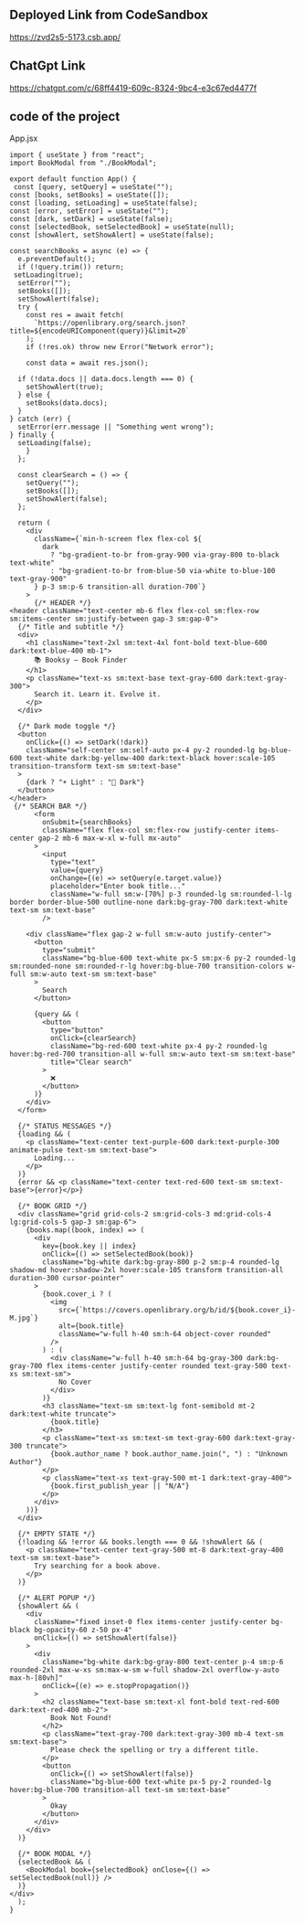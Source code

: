 ## Deployed Link from CodeSandbox
https://zvd2s5-5173.csb.app/

## ChatGpt Link
https://chatgpt.com/c/68ff4419-609c-8324-9bc4-e3c67ed4477f

## code of the project 
App.jsx

    import { useState } from "react";
    import BookModal from "./BookModal";

    export default function App() {
     const [query, setQuery] = useState("");
    const [books, setBooks] = useState([]);
    const [loading, setLoading] = useState(false);
    const [error, setError] = useState("");
    const [dark, setDark] = useState(false);
    const [selectedBook, setSelectedBook] = useState(null);
    const [showAlert, setShowAlert] = useState(false);
  
    const searchBooks = async (e) => {
      e.preventDefault();
      if (!query.trim()) return;
     setLoading(true);
      setError("");
      setBooks([]);
      setShowAlert(false);
      try {
        const res = await fetch(
          `https://openlibrary.org/search.json?title=${encodeURIComponent(query)}&limit=20`
        );
        if (!res.ok) throw new Error("Network error");
  
        const data = await res.json();

      if (!data.docs || data.docs.length === 0) {
        setShowAlert(true);
      } else {
        setBooks(data.docs);
      }
    } catch (err) {
      setError(err.message || "Something went wrong");
    } finally {
      setLoading(false);
        }
      };
    
      const clearSearch = () => {
        setQuery("");
        setBooks([]);
        setShowAlert(false);
      };
    
      return (
        <div
          className={`min-h-screen flex flex-col ${
            dark
              ? "bg-gradient-to-br from-gray-900 via-gray-800 to-black text-white"
              : "bg-gradient-to-br from-blue-50 via-white to-blue-100 text-gray-900"
          } p-3 sm:p-6 transition-all duration-700`}
        >
          {/* HEADER */}
    <header className="text-center mb-6 flex flex-col sm:flex-row sm:items-center sm:justify-between gap-3 sm:gap-0">
      {/* Title and subtitle */}
      <div>
        <h1 className="text-2xl sm:text-4xl font-bold text-blue-600 dark:text-blue-400 mb-1">
          📚 Booksy – Book Finder
        </h1>
        <p className="text-xs sm:text-base text-gray-600 dark:text-gray-300">
          Search it. Learn it. Evolve it.
        </p>
      </div>
    
      {/* Dark mode toggle */}
      <button
        onClick={() => setDark(!dark)}
        className="self-center sm:self-auto px-4 py-2 rounded-lg bg-blue-600 text-white dark:bg-yellow-400 dark:text-black hover:scale-105 transition-transform text-sm sm:text-base"
      >
        {dark ? "☀️ Light" : "🌙 Dark"}
      </button>
    </header>
     {/* SEARCH BAR */}
          <form
            onSubmit={searchBooks}
            className="flex flex-col sm:flex-row justify-center items-center gap-2 mb-6 max-w-xl w-full mx-auto"
          >
            <input
              type="text"
              value={query}
              onChange={(e) => setQuery(e.target.value)}
              placeholder="Enter book title..."
              className="w-full sm:w-[70%] p-3 rounded-lg sm:rounded-l-lg border border-blue-500 outline-none dark:bg-gray-700 dark:text-white text-sm sm:text-base"
            />

        <div className="flex gap-2 w-full sm:w-auto justify-center">
          <button
            type="submit"
            className="bg-blue-600 text-white px-5 sm:px-6 py-2 rounded-lg sm:rounded-none sm:rounded-r-lg hover:bg-blue-700 transition-colors w-full sm:w-auto text-sm sm:text-base"
          >
            Search
          </button>

          {query && (
            <button
              type="button"
              onClick={clearSearch}
              className="bg-red-600 text-white px-4 py-2 rounded-lg hover:bg-red-700 transition-all w-full sm:w-auto text-sm sm:text-base"
              title="Clear search"
            >
              ❌
            </button>
          )}
        </div>
      </form>

      {/* STATUS MESSAGES */}
      {loading && (
        <p className="text-center text-purple-600 dark:text-purple-300 animate-pulse text-sm sm:text-base">
          Loading...
        </p>
      )}
      {error && <p className="text-center text-red-600 text-sm sm:text-base">{error}</p>}

      {/* BOOK GRID */}
      <div className="grid grid-cols-2 sm:grid-cols-3 md:grid-cols-4 lg:grid-cols-5 gap-3 sm:gap-6">
        {books.map((book, index) => (
          <div
            key={book.key || index}
            onClick={() => setSelectedBook(book)}
            className="bg-white dark:bg-gray-800 p-2 sm:p-4 rounded-lg shadow-md hover:shadow-2xl hover:scale-105 transform transition-all duration-300 cursor-pointer"
          >
            {book.cover_i ? (
              <img
                src={`https://covers.openlibrary.org/b/id/${book.cover_i}-M.jpg`}
                alt={book.title}
                className="w-full h-40 sm:h-64 object-cover rounded"
              />
            ) : (
              <div className="w-full h-40 sm:h-64 bg-gray-300 dark:bg-gray-700 flex items-center justify-center rounded text-gray-500 text-xs sm:text-sm">
                No Cover
              </div>
            )}
            <h3 className="text-sm sm:text-lg font-semibold mt-2 dark:text-white truncate">
              {book.title}
            </h3>
            <p className="text-xs sm:text-sm text-gray-600 dark:text-gray-300 truncate">
              {book.author_name ? book.author_name.join(", ") : "Unknown Author"}
            </p>
            <p className="text-xs text-gray-500 mt-1 dark:text-gray-400">
              {book.first_publish_year || "N/A"}
            </p>
          </div>
        ))}
      </div>

      {/* EMPTY STATE */}
      {!loading && !error && books.length === 0 && !showAlert && (
        <p className="text-center text-gray-500 mt-8 dark:text-gray-400 text-sm sm:text-base">
          Try searching for a book above.
        </p>
      )}

      {/* ALERT POPUP */}
      {showAlert && (
        <div
          className="fixed inset-0 flex items-center justify-center bg-black bg-opacity-60 z-50 px-4"
          onClick={() => setShowAlert(false)}
        >
          <div
            className="bg-white dark:bg-gray-800 text-center p-4 sm:p-6 rounded-2xl max-w-xs sm:max-w-sm w-full shadow-2xl overflow-y-auto max-h-[80vh]"
            onClick={(e) => e.stopPropagation()}
          >
            <h2 className="text-base sm:text-xl font-bold text-red-600 dark:text-red-400 mb-2">
              Book Not Found!
            </h2>
            <p className="text-gray-700 dark:text-gray-300 mb-4 text-sm sm:text-base">
              Please check the spelling or try a different title.
            </p>
            <button
              onClick={() => setShowAlert(false)}
              className="bg-blue-600 text-white px-5 py-2 rounded-lg hover:bg-blue-700 transition-all text-sm sm:text-base"
            >
              Okay
            </button>
          </div>
        </div>
      )}

      {/* BOOK MODAL */}
      {selectedBook && (
        <BookModal book={selectedBook} onClose={() => setSelectedBook(null)} />
      )}
    </div>
      );
    }
